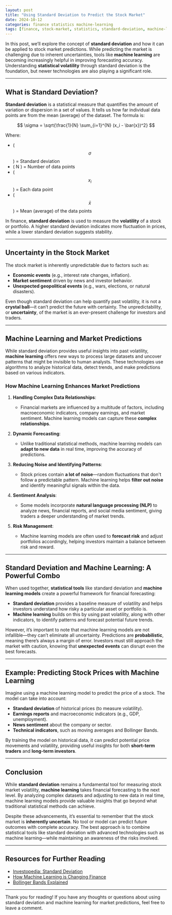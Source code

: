 ```yaml
---
layout: post
title: "Using Standard Deviation to Predict the Stock Market"
date: 2024-10-12
categories: finance statistics machine-learning
tags: [finance, stock-market, statistics, standard-deviation, machine-learning]
---
```



In this post, we’ll explore the concept of **standard deviation** and how it can be applied to stock market predictions. While predicting the market is challenging due to inherent uncertainties, tools like **machine learning** are becoming increasingly helpful in improving forecasting accuracy. Understanding **statistical volatility** through standard deviation is the foundation, but newer technologies are also playing a significant role.

---

## What is Standard Deviation?

**Standard deviation** is a statistical measure that quantifies the amount of variation or dispersion in a set of values. It tells us how far individual data points are from the mean (average) of the dataset. The formula is:

$$
\sigma = \sqrt{\frac{1}{N} \sum_{i=1}^{N} (x_i - \bar{x})^2}
$$

Where:

- \( $$\sigma$$ \) = Standard deviation
- \( N \) = Number of data points
- \( $$x_i$$ \) = Each data point
- \( $$\bar{x}$$ \) = Mean (average) of the data points


In finance, **standard deviation** is used to measure the **volatility** of a stock or portfolio. A higher standard deviation indicates more fluctuation in prices, while a lower standard deviation suggests stability.

---

## Uncertainty in the Stock Market

The stock market is inherently unpredictable due to factors such as:
- **Economic events** (e.g., interest rate changes, inflation).
- **Market sentiment** driven by news and investor behavior.
- **Unexpected geopolitical events** (e.g., wars, elections, or natural disasters).

Even though standard deviation can help quantify past volatility, it is not a **crystal ball**—it can’t predict the future with certainty. The unpredictability, or **uncertainty**, of the market is an ever-present challenge for investors and traders. 

---

## Machine Learning and Market Predictions

While standard deviation provides useful insights into past volatility, **machine learning** offers new ways to process large datasets and uncover patterns that might be invisible to human analysts. These technologies use algorithms to analyze historical data, detect trends, and make predictions based on various indicators.

### How Machine Learning Enhances Market Predictions

1. **Handling Complex Data Relationships**:
   - Financial markets are influenced by a multitude of factors, including macroeconomic indicators, company earnings, and market sentiment. Machine learning models can capture these **complex relationships**.

2. **Dynamic Forecasting**:
   - Unlike traditional statistical methods, machine learning models can **adapt to new data** in real time, improving the accuracy of predictions.

3. **Reducing Noise and Identifying Patterns**:
   - Stock prices contain **a lot of noise**—random fluctuations that don't follow a predictable pattern. Machine learning helps **filter out noise** and identify meaningful signals within the data.

4. **Sentiment Analysis**:
   - Some models incorporate **natural language processing (NLP)** to analyze news, financial reports, and social media sentiment, giving traders a deeper understanding of market trends.

5. **Risk Management**:
   - Machine learning models are often used to **forecast risk** and adjust portfolios accordingly, helping investors maintain a balance between risk and reward.

---

## Standard Deviation and Machine Learning: A Powerful Combo

When used together, **statistical tools** like standard deviation and **machine learning models** create a powerful framework for financial forecasting:

- **Standard deviation** provides a baseline measure of volatility and helps investors understand how risky a particular asset or portfolio is.
- **Machine learning** builds on this by using past volatility, along with other indicators, to identify patterns and forecast potential future trends.

However, it’s important to note that machine learning models are not infallible—they can’t eliminate all uncertainty. Predictions are **probabilistic**, meaning there’s always a margin of error. Investors must still approach the market with caution, knowing that **unexpected events** can disrupt even the best forecasts.

---

## Example: Predicting Stock Prices with Machine Learning

Imagine using a machine learning model to predict the price of a stock. The model can take into account:
- **Standard deviation** of historical prices (to measure volatility).
- **Earnings reports** and macroeconomic indicators (e.g., GDP, unemployment).
- **News sentiment** about the company or sector.
- **Technical indicators**, such as moving averages and Bollinger Bands.

By training the model on historical data, it can predict potential price movements and volatility, providing useful insights for both **short-term traders** and **long-term investors**.

---

## Conclusion

While **standard deviation** remains a fundamental tool for measuring stock market volatility, **machine learning** takes financial forecasting to the next level. By analyzing complex datasets and adjusting to new data in real time, machine learning models provide valuable insights that go beyond what traditional statistical methods can achieve. 

Despite these advancements, it’s essential to remember that the stock market is **inherently uncertain**. No tool or model can predict future outcomes with complete accuracy. The best approach is to combine statistical tools like standard deviation with advanced technologies such as machine learning—while maintaining an awareness of the risks involved.

---

## Resources for Further Reading

- [Investopedia: Standard Deviation](https://www.investopedia.com/terms/s/standarddeviation.asp)
- [How Machine Learning is Changing Finance](https://www.investopedia.com/terms/m/machine-learning-in-finance.asp)
- [Bollinger Bands Explained](https://www.investopedia.com/terms/b/bollingerbands.asp)

---

Thank you for reading! If you have any thoughts or questions about using standard deviation and machine learning for market predictions, feel free to leave a comment.

